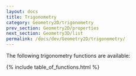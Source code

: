 ```yaml
---
layout: docs
title: Trigonometry
category: Geometry2D/trigonometry
prev_section: Geometry2D/properties
next_section: Geometry3D/list
permalink: /docs/dev/Geometry2D/trigonometry/
---
```


The following trigonometry functions are available:

{% include table_of_functions.html %}
